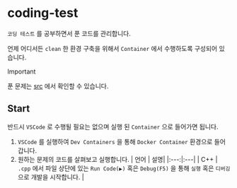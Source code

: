 # coding-test

`코딩 테스트` 를 공부하면서 푼 코드를 관리합니다.

언제 어디서든 `clean` 한 환경 구축을 위해서 `Container` 에서 수행하도록 구성되어 있습니다.

> [!IMPORTANT]
> 푼 문제는 [src](/src/) 에서 확인할 수 있습니다.

## Start

반드시 `VSCode` 로 수행될 필요는 없으며 실행 된 `Container` 으로 들어가면 됩니다.

1. `VSCode` 를 실행하여 `Dev Containers` 을 통해 `Docker Container` 환경으로 들어갑니다.
1. 원하는 문제의 코드를 살펴보고 실행합니다.
   | 언어 | 설명|
   |:---:|:---|
   | C++ | `.cpp` 에서 파일 상단에 있는 `Run Code(▶)` 혹은 `Debug(F5)` 을 통해 `실행` 혹은 `디버깅` 으로 개발을 시작합니다. |
